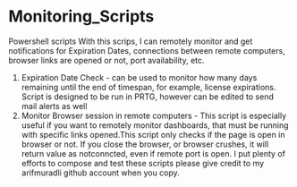# Monitoring_Scripts
Powershell scripts
With this scrips, I can remotely monitor and get notifications for Expiration Dates, connections between remote computers, browser links are opened or not, port availability, etc.
01. Expiration Date Check - can be used to monitor how many days remaining until the end of timespan, for example, license expirations.
  Script is designed to be run in PRTG, however can be edited to send mail alerts as well
02. Monitor Browser session in remote computers - This script is especially useful if you want to remotely monitor dashboards, that must be running with specific links opened.This script only checks if the page is open in browser or not. If you close the browser, or browser crushes, it will return value as notconncted, even if remote port is open.
I put plenty of efforts to compose and test these scripts please give credit to my arifmuradli github account when you copy. 
